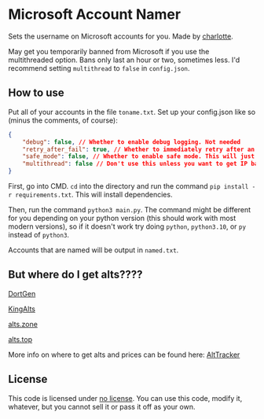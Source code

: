 # Microsoft Account Namer
Sets the username on Microsoft accounts for you. Made by [charlotte](https://github.com/chaarlottte).

May get you temporarily banned from Microsoft if you use the multithreaded option. Bans only last an hour or two, sometimes less. I'd recommend setting `multithread` to `false` in `config.json`.

## How to use
Put all of your accounts in the file `toname.txt`. Set up your config.json like so (minus the comments, of course):

```json
{
    "debug": false, // Whether to enable debug logging. Not needed
    "retry_after_fail": true, // Whether to immediately retry after an error is encountered. Useful if you're running this while AFK.
    "safe_mode": false, // Whether to enable safe mode. This will just make the program slightly slower. If you get IP banned for any amount of time, set this to true.
    "multithread": false // Don't use this unless you want to get IP banned very fast.
}
```

First, go into CMD. `cd` into the directory and run the command `pip install -r requirements.txt`. This will install dependencies.

Then, run the command `python3 main.py`. The command might be different for you depending on your python version (this should work with most modern versions), so if it doesn't work try doing `python`, `python3.10`, or `py` instead of `python3`.

Accounts that are named will be output in `named.txt`.

## But where do I get alts????
[DortGen](https://dortgen.sell.app)

[KingAlts](https://kingalts.shop)

[alts.zone](https://alts.zone)

[alts.top](https://alts.top)

More info on where to get alts and prices can be found here: [AltTracker](https://docs.google.com/spreadsheets/u/4/d/11-mscXuzpf7p9xiwO2uAgSnVlAs9GcGc1MY-u_srdq0/edit)

## License
This code is licensed under [no license](https://choosealicense.com/no-permission/). You can use this code, modify it, whatever, but you cannot sell it or pass it off as your own.
